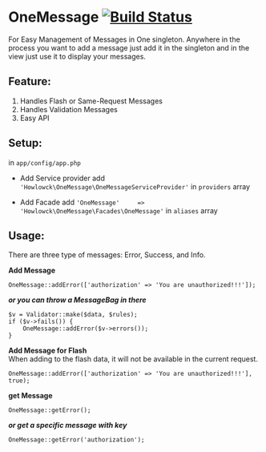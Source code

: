 # OneMessage [![Build Status](https://travis-ci.org/howlowck/one-message.png?branch=master)](https://travis-ci.org/howlowck/one-message)

For Easy Management of Messages in One singleton.  Anywhere in the process you want to add a message just add it in the singleton and in the view just use it to display your messages.

## Feature:
1. Handles Flash or Same-Request Messages
2. Handles Validation Messages
3. Easy API

## Setup:

in `app/config/app.php`

- Add Service provider
add `'Howlowck\OneMessage\OneMessageServiceProvider'` in `providers` array

- Add Facade
add `'OneMessage'	  => 'Howlowck\OneMessage\Facades\OneMessage'` in `aliases` array

## Usage:

There are three type of messages: Error, Success, and Info.

**Add Message**

	OneMessage::addError(['authorization' => 'You are unauthorized!!!']);

  ***or you can throw a MessageBag in there***

	$v = Validator::make($data, $rules);
	if ($v->fails()) {
		OneMessage::addError($v->errors());
	}
	

**Add Message for Flash**  
When adding to the flash data, it will not be available in the current request.

	OneMessage::addError(['authorization' => 'You are unauthorized!!!'], true);


**get Message**

	OneMessage::getError();

  ***or get a specific message with key***

	OneMessage::getError('authorization');
